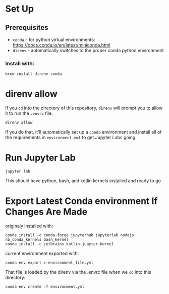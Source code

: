 # Set Up 

## Prerequisites

- `conda` - for python virtual environments: https://docs.conda.io/en/latest/miniconda.html
- `direnv` - automatically switches to the proper conda python environment

### Install with:

    brew install direnv conda

# direnv allow

If you `cd` into the directory of this repository, `direnv` will prompt you to allow it to run the `.envrc` file.

```
direnv allow
```

If you do that, it'll automatically set up a `conda` environment and install all of the requirements in `environment.yml` to get Jupyter Labs going.


# Run Jupyter Lab

    jupyter lab

This should have python, bash, and kotlin kernels installed and ready to go

# Export Latest Conda environment If Changes Are Made

originaly installed with:

    conda install -c conda-forge jupyterhub jupyterlab nodejs nb_conda_kernels bash_kernel
    conda install -c jetbrains kotlin-jupyter-kernel

current environment exported with:

    conda env export > environment_file.yml

That file is loaded by the direnv via the .envrc file when we `cd` into this directory:

    conda env create -f environment.yml